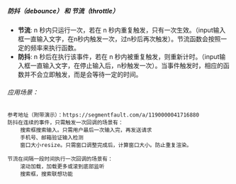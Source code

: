 ##### 防抖（debounce） 和 节流（throttle） 
- **节流**: n 秒内只运行一次，若在 n 秒内重复触发，只有一次生效。（input输入框一直输入文字，在n秒内触发一次，过n秒后再次触发）。节流函数会按照一定的频率来执行函数。
- **防抖**: n 秒后在执行该事件，若在 n 秒内被重复触发，则重新计时。（input输入框一直输入文字，在停止输入后，n秒触发一次）。当事件触发时，相应的函数并不会立即触发，而是会等待一定的时间。

###### 应用场景：
```
参考地址（附带演示）：https://segmentfault.com/a/1190000041716880
防抖在连续的事件，只需触发一次回调的场景有：
    搜索框搜索输入。只需用户最后一次输入完，再发送请求
    手机号、邮箱验证输入检测
    窗口大小resize。只需窗口调整完成后，计算窗口大小。防止重复渲染。

节流在间隔一段时间执行一次回调的场景有：
    滚动加载，加载更多或滚到底部监听
    搜索框，搜索联想功能
```
